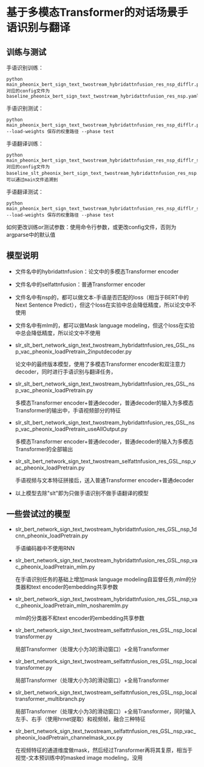 # 基于多模态Transformer的对话场景手语识别与翻译

## 训练与测试
手语识别训练：

    python main_pheonix_bert_sign_text_twostream_hybridattnfusion_res_nsp_difflr.py
    对应的config文件为baseline_pheonix_bert_sign_text_twostream_hybridattnfusion_res_nsp.yaml


手语识别测试：

    python main_pheonix_bert_sign_text_twostream_hybridattnfusion_res_nsp_difflr.py --load-weights 保存的权重路径 --phase test

手语翻译训练：

    python main_pheonix_bert_sign_text_twostream_hybridattnfusion_res_nsp_difflr_slt.py
    对应的config文件为baseline_slt_pheonix_bert_sign_text_twostream_hybridattnfusion_res_nsp.yaml，可以通过main文件追溯到

手语翻译测试：

    python main_pheonix_bert_sign_text_twostream_hybridattnfusion_res_nsp_difflr_slt.py --load-weights 保存的权重路径 --phase test

如何更改训练or测试参数：使用命令行参数，或更改config文件，否则为argparse中的默认值

## 模型说明

- 文件名中的hybridattnfusion：论文中的多模态Transformer encoder
- 文件名中的selfattnfusion：普通Transformer encoder
- 文件名中有nsp的，都可以做文本-手语是否匹配的loss（相当于BERT中的Next Sentence Predict），但这个loss在实验中总会降低精度，所以论文中不使用
- 文件名中有mlm的，都可以做Mask language modeling，但这个loss在实验中总会降低精度，所以论文中不使用


- slr_slt_bert_network_sign_text_twostream_hybridattnfusion_res_GSL_nsp_vac_pheonix_loadPretrain_2inputdecoder.py
    
    论文中的最终版本模型，使用了多模态Transformer encoder和双注意力decoder，同时进行手语识别与翻译任务，

- slr_slt_bert_network_sign_text_twostream_hybridattnfusion_res_GSL_nsp_vac_pheonix_loadPretrain.py

    多模态Transformer encoder+普通decoder，普通decoder的输入为多模态Transformer的输出中，手语视频部分的特征

- slr_slt_bert_network_sign_text_twostream_hybridattnfusion_res_GSL_nsp_vac_pheonix_loadPretrain_useAllOutput.py

    多模态Transformer encoder+普通decoder，普通decoder的输入为多模态Transformer的全部输出

- slr_slt_bert_network_sign_text_twostream_selfattnfusion_res_GSL_nsp_vac_pheonix_loadPretrain.py

    手语视频与文本特征拼接后，送入普通Transformer encoder+普通decoder

- 以上模型去除"slt"即为只做手语识别不做手语翻译的模型

## 一些尝试过的模型
- slr_bert_network_sign_text_twostream_hybridattnfusion_res_GSL_nsp_1dcnn_pheonix_loadPretrain.py

    手语编码器中不使用RNN

- slr_bert_network_sign_text_twostream_hybridattnfusion_res_GSL_nsp_vac_pheonix_loadPretrain_mlm.py

    在手语识别任务的基础上增加mask language modeling自监督任务,mlm的分类器和text encoder的embedding共享参数

- slr_bert_network_sign_text_twostream_hybridattnfusion_res_GSL_nsp_vac_pheonix_loadPretrain_mlm_nosharemlm.py

    mlm的分类器不和text encoder的embedding共享参数

- slr_bert_network_sign_text_twostream_selfattnfusion_res_GSL_nsp_localtransformer.py

    局部Transformer（处理大小为3的滑动窗口）+全局Transformer

- slr_bert_network_sign_text_twostream_selfattnfusion_res_GSL_nsp_localtransformer.py

    局部Transformer（处理大小为3的滑动窗口）+全局Transformer

- slr_bert_network_sign_text_twostream_selfattnfusion_res_GSL_nsp_localtransformer_multibranch.py

    局部Transformer（处理大小为3的滑动窗口）+全局Transformer，同时输入左手、右手（使用hrnet提取）和视频帧，融合三种特征

- slr_bert_network_sign_text_twostream_selfattnfusion_res_GSL_nsp_vac_pheonix_loadPretrain_channelmask_xxx.py

    在视频特征的通道维度做mask，然后经过Transformer再将其复原，相当于视觉-文本预训练中的masked image modeling，没用





